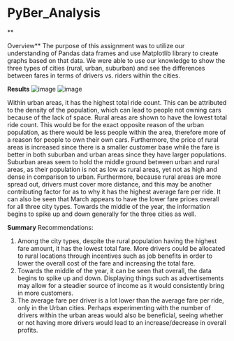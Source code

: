 # PyBer_Analysis
**

Overview**
The purpose of this assignment was to utilize our understanding of Pandas data frames and use Matplotlib library to create graphs based on that data. We were able to use our knowledge to show the three types of cities (rural, urban, suburban) and see the differences between fares in terms of drivers vs. riders within the cities. 

**Results**
![image](https://user-images.githubusercontent.com/60826549/143935104-d9982358-30aa-47f4-9aef-713cc05acb44.png)
![image](https://user-images.githubusercontent.com/60826549/143935121-af7d1348-9417-4dd9-8868-5076f983b943.png)

Within urban areas, it has the highest total ride count. This can be attributed to the density of the population, which can lead to people not owning cars because of the lack of space. Rural areas are shown to have the lowest total ride count. This would be for the exact opposite reason of the urban population, as there would be less people within the area, therefore more of a reason for people to own their own cars. Furthermore, the price of rural areas is increased since there is a smaller customer base while the fare is better in both suburban and urban areas since they have larger populations. Suburban areas seem to hold the middle ground between urban and rural areas, as their population is not as low as rural areas, yet not as high and dense in comparison to urban. Furthermore, because rural areas are more spread out, drivers must cover more distance, and this may be another contributing factor for as to why it has the highest average fare per ride. It can also be seen that March appears to have the lower fare prices overall for all three city types. Towards the middle of the year, the information begins to spike up and down generally for the three cities as well. 


**Summary**
Recommendations:
1.	Among the city types, despite the rural population having the highest fare amount, it has the lowest total fare. More drivers could be allocated to rural locations through incentives such as job benefits in order to lower the overall cost of the fare and increasing the total fare.
2.	Towards the middle of the year, it can be seen that overall, the data begins to spike up and down. Displaying things such as advertisements may allow for a steadier source of income as it would consistently bring in more customers.
3.	The average fare per driver is a lot lower than the average fare per ride, only in the Urban cities. Perhaps experimenting with the number of drivers within the urban areas would also be beneficial, seeing whether or not having more drivers would lead to an increase/decrease in overall profits.
